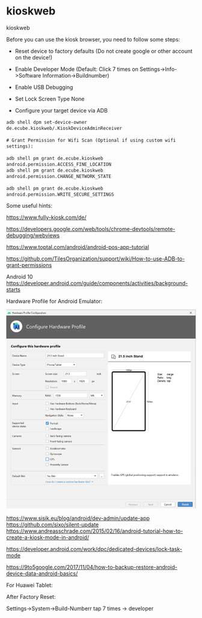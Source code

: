 # kioskweb
kioskweb

Before you can use the kiosk browser, you need to follow some steps:

- Reset device to factory defaults (Do not create google or other account on the device!)
 
- Enable Developer Mode  (Default: Click 7 times on Settings->Info->Software Information->Buildnumber)

- Enable USB Debugging

- Set Lock Screen Type None

 
- Configure your target device via ADB
```
adb shell dpm set-device-owner de.ecube.kioskweb/.KioskDeviceAdminReceiver

# Grant Permission for Wifi Scan (Optional if using custom wifi settings):

adb shell pm grant de.ecube.kioskweb android.permission.ACCESS_FINE_LOCATION
adb shell pm grant de.ecube.kioskweb android.permission.CHANGE_NETWORK_STATE

adb shell pm grant de.ecube.kioskweb android.permission.WRITE_SECURE_SETTINGS

```

Some useful hints:

https://www.fully-kiosk.com/de/

https://developers.google.com/web/tools/chrome-devtools/remote-debugging/webviews

https://www.toptal.com/android/android-pos-app-tutorial

https://github.com/TilesOrganization/support/wiki/How-to-use-ADB-to-grant-permissions

Android 10
https://developer.android.com/guide/components/activities/background-starts

Hardware Profile for Android Emulator:

![Hardware Profile](configure_hardware_profile.png)

https://www.sisik.eu/blog/android/dev-admin/update-app
https://github.com/sixo/silent-update
https://www.andreasschrade.com/2015/02/16/android-tutorial-how-to-create-a-kiosk-mode-in-android/

https://developer.android.com/work/dpc/dedicated-devices/lock-task-mode

https://9to5google.com/2017/11/04/how-to-backup-restore-android-device-data-android-basics/

For Huawei Tablet:

After Factory Reset:

Settings->System->Build-Numberr tap 7 times -> developer

